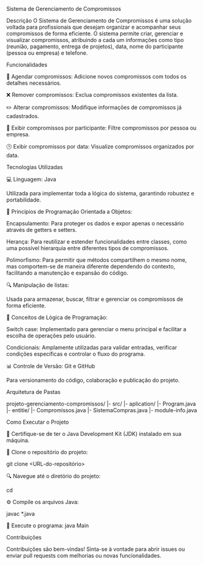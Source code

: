Sistema de Gerenciamento de Compromissos

Descrição
O Sistema de Gerenciamento de Compromissos é uma solução voltada para profissionais que desejam organizar e acompanhar seus compromissos de forma eficiente. 
O sistema permite criar, gerenciar e visualizar compromissos, atribuindo a cada um informações como tipo (reunião, pagamento, entrega de projetos), 
data, nome do participante (pessoa ou empresa) e telefone.

Funcionalidades

📅 Agendar compromissos: Adicione novos compromissos com todos os detalhes necessários.

❌ Remover compromissos: Exclua compromissos existentes da lista.

✏️ Alterar compromissos: Modifique informações de compromissos já cadastrados.

👤 Exibir compromissos por participante: Filtre compromissos por pessoa ou empresa.

🕒 Exibir compromissos por data: Visualize compromissos organizados por data.


Tecnologias Utilizadas

💻 Linguagem: Java

Utilizada para implementar toda a lógica do sistema, garantindo robustez e portabilidade.

🔄 Princípios de Programação Orientada a Objetos:

Encapsulamento: Para proteger os dados e expor apenas o necessário através de getters e setters.

Herança: Para reutilizar e estender funcionalidades entre classes, como uma possível hierarquia entre diferentes tipos de compromissos.

Polimorfismo: Para permitir que métodos compartilhem o mesmo nome, mas comportem-se de maneira diferente dependendo do contexto, facilitando a manutenção e expansão do código.

🔍 Manipulação de listas:

Usada para armazenar, buscar, filtrar e gerenciar os compromissos de forma eficiente.

🧰 Conceitos de Lógica de Programação:

Switch case: Implementado para gerenciar o menu principal e facilitar a escolha de operações pelo usuário.

Condicionais: Amplamente utilizadas para validar entradas, verificar condições específicas e controlar o fluxo do programa.

📊 Controle de Versão: Git e GitHub

Para versionamento do código, colaboração e publicação do projeto.


Arquitetura de Pastas

projeto-gerenciamento-compromissos/
|- src/
  |- aplication/
     |- Program.java
  |- entitie/
     |- Compromissos.java
     |- SistemaCompras.java
    |- module-info.java

Como Executar o Projeto

🔧 Certifique-se de ter o Java Development Kit (JDK) instalado em sua máquina.

🔗 Clone o repositório do projeto:

   git clone <URL-do-repositório>

🔍 Navegue até o diretório do projeto:

   cd <nome-do-diretorio>

⚙️ Compile os arquivos Java:

   javac *.java

🚀 Execute o programa:
   java Main


   Contribuições

   Contribuições são bem-vindas! Sinta-se à vontade para abrir issues ou enviar pull requests com melhorias ou novas funcionalidades.
    
